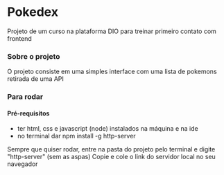 # Pokedex
Projeto de um curso na plataforma DIO para treinar primeiro contato com frontend

### Sobre o projeto
O projeto consiste em uma simples interface com uma lista de pokemons retirada de uma API

### Para rodar
#### Pré-requisitos
  - ter html, css e javascript (node) instalados na máquina e na ide
  - no terminal dar npm install -g http-server

Sempre que quiser rodar, entre na pasta do projeto pelo terminal e digite "http-server" (sem as aspas)
Copie e cole o link do servidor local no seu navegador
